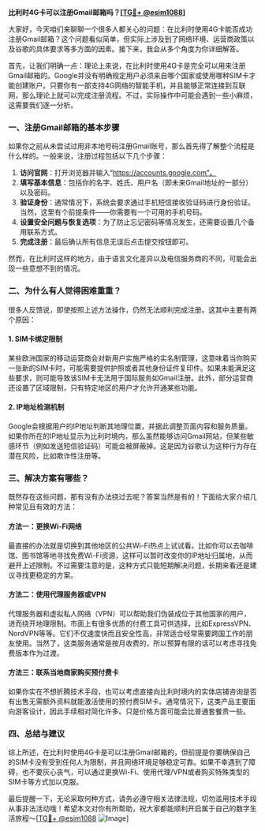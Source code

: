 **比利时4G卡可以注册Gmail邮箱吗？[[TG💪+ @esim1088](https://t.me/s/esim1088)]**

大家好，今天咱们来聊聊一个很多人都关心的问题：在比利时使用4G卡能否成功注册Gmail邮箱？这个问题看似简单，但实际上涉及到了网络环境、运营商政策以及谷歌的具体要求等多方面的因素。接下来，我会从多个角度为你详细解答。

首先，让我们明确一点：理论上来说，在比利时使用4G卡是完全可以用来注册Gmail邮箱的。Google并没有明确规定用户必须来自哪个国家或使用哪种SIM卡才能创建账户。只要你有一部支持4G网络的智能手机，并且能够正常连接到互联网，那么理论上就可以完成注册流程。不过，实际操作中可能会遇到一些小麻烦，这需要我们逐一分析。

### 一、注册Gmail邮箱的基本步骤

如果你之前从未尝试过用非本地号码注册Gmail账号，那么首先得了解整个流程是什么样的。一般来说，注册过程包括以下几个步骤：

1. **访问官网**：打开浏览器并输入“https://accounts.google.com”。
2. **填写基本信息**：包括你的名字、姓氏、用户名（即未来Gmail地址的一部分）以及密码。
3. **验证身份**：通常情况下，系统会要求通过手机短信接收验证码进行身份验证。当然，这里有个前提条件——你需要有一个可用的手机号码。
4. **设置安全问题与恢复选项**：为了防止忘记密码等情况发生，还需要设置几个备用联系方式。
5. **完成注册**：最后确认所有信息无误后点击提交按钮即可。

然而，在比利时这样的地方，由于语言文化差异以及电信服务商的不同，可能会出现一些意想不到的情况。

### 二、为什么有人觉得困难重重？

很多人反馈说，即使按照上述方法操作，仍然无法顺利完成注册。这其中主要有两个原因：

#### 1. SIM卡绑定限制
某些欧洲国家的移动运营商会对新用户实施严格的实名制管理，这意味着当你购买一张新的SIM卡时，可能需要提供护照或者其他身份证件复印件。如果未能满足这些要求，则可能导致该SIM卡无法用于国际服务如Gmail注册。此外，部分运营商还设置了区域限制，只有特定地区的用户才允许开通某些功能。

#### 2. IP地址检测机制
Google会根据用户的IP地址判断其地理位置，并据此调整页面内容和服务质量。如果你所在的IP地址显示为比利时境内，那么虽然能够访问Gmail网站，但某些敏感环节（例如发送短信验证码）可能会被屏蔽掉。这是因为谷歌认为这种行为存在潜在风险，比如欺诈性注册等。

### 三、解决方案有哪些？

既然存在这些问题，那有没有办法绕过去呢？答案当然是有的！下面给大家介绍几种常见且有效的方法：

#### 方法一：更换Wi-Fi网络
最直接的办法就是切换到其他地区的公共Wi-Fi热点上试试看。比如你可以去咖啡馆、图书馆等地寻找免费Wi-Fi资源，这样可以暂时改变你的IP地址归属地，从而避开上述限制。不过需要注意的是，这种方式只能短期解决问题，长期来看还是建议寻找更稳定的方案。

#### 方法二：使用代理服务器或VPN
代理服务器和虚拟私人网络（VPN）可以帮助我们伪装成位于其他国家的用户，进而绕开地理限制。市面上有很多优质的付费工具可供选择，比如ExpressVPN、NordVPN等等。它们不仅速度快而且安全性高，非常适合经常需要跨国工作的朋友使用。当然了，这类服务通常是按月收费的，所以预算有限的话可以考虑寻找免费版本作为过渡。

#### 方法三：联系当地商家购买预付费卡
如果你实在不想折腾技术手段，也可以考虑直接向比利时境内的实体店铺咨询是否有出售无需额外资料就能激活使用的预付费SIM卡。通常情况下，这类产品主要面向游客设计，因此手续相对简化许多。只是价格方面可能会比普通套餐贵一些。

### 四、总结与建议

综上所述，在比利时使用4G卡是可以注册Gmail邮箱的，但前提是你要确保自己的SIM卡没有受到任何人为限制，并且网络环境足够稳定可靠。如果不幸遇到了障碍，也不要灰心丧气，可以通过更换Wi-Fi、使用代理/VPN或者购买特殊类型的SIM卡等方式加以克服。

最后提醒一下，无论采取何种方式，请务必遵守相关法律法规，切勿滥用技术手段从事非法活动哦！希望本文对你有所帮助，祝大家都能顺利开启属于自己的数字生活旅程～[[TG💪+ @esim1088](https://t.me/s/esim1088) ![Image](https://i.postimg.cc/4NQfJmqS/Snipaste-2025-05-13-00-14-12.png)]